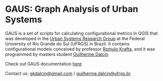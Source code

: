# GAUS: Graph Analysis of Urban Systems

GAUS is a set of scripts for calculating configurational metrics in QGIS that was developed in the [Urban Systems Research Group](https://www.ufrgs.br/sistemas-urbanos/en/) at the Federal University of Rio Grande do Sul (UFRGS) in Brazil. It contains configurational models conceived by professor [Romulo Krafta](https://www.researchgate.net/profile/Romulo-Krafta), and it was programmed by masters student [Guilherme Dalcin](https://www.researchgate.net/profile/Guilherme-Dalcin).

Check out GAUS documentation [here](https://github.com/gkdalcin/GAUS/wiki)

Contact us: gkdalcin@gmail.com / guilherme.dalcin@ufrgs.br
